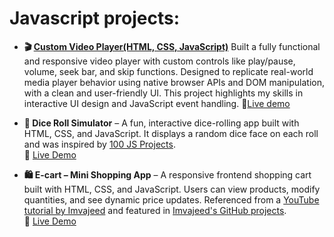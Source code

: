 
# Javascript projects:

- **🎬 [Custom Video Player(HTML, CSS, JavaScript)](https://github.com/rakshasubramanya08/video_play)**
 Built a fully functional and responsive video player with custom controls like play/pause, volume, seek bar, and skip functions. Designed to replicate real-world media player behavior using native browser APIs and DOM manipulation, with a clean and user-friendly UI. This project highlights my skills in interactive UI design and JavaScript event handling.
  🔗[Live demo](https://rakshasubramanya08.github.io/video_play/)

- **🎲 Dice Roll Simulator** – A fun, interactive dice-rolling app built with HTML, CSS, and JavaScript. It displays a random dice face on each roll and was inspired by [100 JS Projects](https://www.100jsprojects.com/project/dice-roll-simulator).  
  🔗 [Live Demo](https://rakshasubramanya08.github.io/Dice_Roll/)

- **🛍️ E-cart – Mini Shopping App** – A responsive frontend shopping cart built with HTML, CSS, and JavaScript. Users can view products, modify quantities, and see dynamic price updates. Referenced from a [YouTube tutorial by Imvajeed](https://www.youtube.com/watch?v=FIfYTaQS_NA) and featured in [Imvajeed's GitHub projects](https://github.com/Imvajeed/js-projects).  
  🔗 [Live Demo](https://rakshasubramanya08.github.io/E-cart-/)
